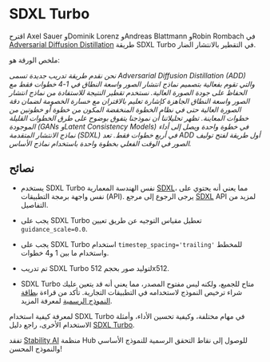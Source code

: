 # SDXL Turbo

اقترح Axel Sauer وDominik Lorenz وAndreas Blattmann وRobin Rombach في [Adversarial Diffusion Distillation](https://stability.ai/research/adversarial-diffusion-distillation) طريقة SDXL Turbo في التقطير بالانتشار الضار.

ملخص الورقة هو:

*نحن نقدم طريقة تدريب جديدة تسمى Adversarial Diffusion Distillation (ADD) والتي تقوم بفعالية بتصميم نماذج انتشار الصور واسعة النطاق في 1-4 خطوات فقط مع الحفاظ على جودة الصورة العالية. نستخدم تقطير النتيجة للاستفادة من نماذج انتشار الصور واسعة النطاق الجاهزة كإشارة تعليم بالاقتران مع خسارة الخصومة لضمان دقة الصورة العالية حتى في نظام الخطوة المنخفضة المكون من خطوة أو خطوتين من خطوات المعاينة. تظهر تحليلاتنا أن نموذجنا يتفوق بوضوح على طرق الخطوات القليلة الموجودة (GANs وLatent Consistency Models) في خطوة واحدة ويصل إلى أداء نماذج الانتشار المتقدمة (SDXL) في أربع خطوات فقط. تعد ADD أول طريقة لفتح توليف الصور في الوقت الفعلي بخطوة واحدة باستخدام نماذج الأساس.*

## نصائح

- يستخدم SDXL Turbo نفس الهندسة المعمارية [SDXL](./stable_diffusion_xl)، مما يعني أنه يحتوي على نفس واجهة برمجة التطبيقات (API). يرجى الرجوع إلى مرجع [SDXL](./stable_diffusion_xl) API لمزيد من التفاصيل.

- يجب على SDXL Turbo تعطيل مقياس التوجيه عن طريق تعيين `guidance_scale=0.0`.

- يجب على SDXL Turbo استخدام `timestep_spacing='trailing'` للمخطط واستخدام ما بين 1 و4 خطوات.

- تم تدريب SDXL Turbo لتوليد صور بحجم 512x512.

- SDXL Turbo متاح للجميع، ولكنه ليس مفتوح المصدر، مما يعني أنه قد يتعين عليك شراء ترخيص النموذج لاستخدامه في التطبيقات التجارية. تأكد من قراءة [بطاقة النموذج الرسمية](https://huggingface.co/stabilityai/sdxl-turbo) لمعرفة المزيد.

<Tip>

لمعرفة كيفية استخدام SDXL Turbo في مهام مختلفة، وكيفية تحسين الأداء، وأمثلة الاستخدام الأخرى، راجع دليل [SDXL Turbo](../../../using-diffusers/sdxl_turbo).

تفقد [Stability AI](https://huggingface.co/stabilityai) منظمة Hub للوصول إلى نقاط التحقق الرسمية للنموذج الأساسي والنموذج المحسن!

</Tip>